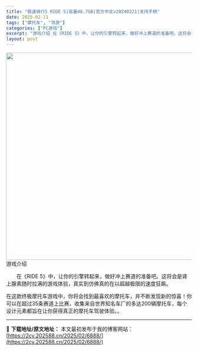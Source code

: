 ```yaml
---
title: "极速骑行5 RIDE 5|容量48.7GB|官方中文v20240221|支持手柄"
date: 2025-02-11
tags: ["摩托车", "驾驶"]
categories: ["PC游戏"]
excerpt: "游戏介绍 在《RIDE 5》中，让你的引擎转起来，做好冲上赛道的准备吧。这将会是肾上腺素随时拉满的游戏体验，真实到仿佛真的在以超越极限的速度狂飙。 在这款终极摩托车游戏中，你将会找到最喜欢的摩托车，并不断发现新的惊喜！你可以在超过35条赛道上比赛，收集来自世界知名车厂的多达200辆摩托车，每个设计元&hellip;"
layout: post
---
```


<img src="https://2cy.202588.cn/wp-content/uploads/2025/02/2025021113445614.webp" alt="" width="1000" height="562" class="aligncenter size-full wp-image-6975" />
游戏介绍
<p style="white-space: normal; text-indent: 2em; text-align: left;">在《RIDE 5》中，让你的引擎转起来，做好冲上赛道的准备吧。这将会是肾上腺素随时拉满的游戏体验，真实到仿佛真的在以超越极限的速度狂飙。

在这款终极摩托车游戏中，你将会找到最喜欢的摩托车，并不断发现新的惊喜！你可以在超过35条赛道上比赛，收集来自世界知名车厂的多达200辆摩托车，每个设计元素都旨在让你获得真正的摩托车驾驶体验。。</p>



---
📖 **下载地址/原文地址：** 本文最初发布于我的博客网站：[https://2cy.202588.cn/2025/02/6888/](https://2cy.202588.cn/2025/02/6888/)

